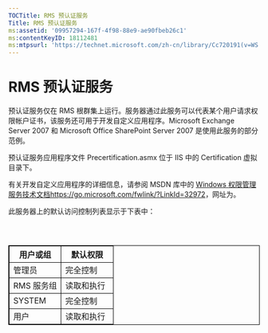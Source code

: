 ```yaml
---
TOCTitle: RMS 预认证服务
Title: RMS 预认证服务
ms:assetid: '09957294-167f-4f98-88e9-ae90fbeb26c1'
ms:contentKeyID: 18112481
ms:mtpsurl: 'https://technet.microsoft.com/zh-cn/library/Cc720191(v=WS.10)'
---
```


RMS 预认证服务
==============

预认证服务仅在 RMS 根群集上运行。服务器通过此服务可以代表某个用户请求权限帐户证书，该服务还可用于开发自定义应用程序。Microsoft Exchange Server 2007 和 Microsoft Office SharePoint Server 2007 是使用此服务的部分范例。

预认证服务应用程序文件 Precertification.asmx 位于 IIS 中的 Certification 虚拟目录下。

有关开发自定义应用程序的详细信息，请参阅 MSDN 库中的 [Windows 权限管理服务技术文档https://go.microsoft.com/fwlink/?LinkId=32972](https://go.microsoft.com/fwlink/?linkid=32972)，网址为。

此服务器上的默认访问控制列表显示于下表中：

###  

 
<p></p>

<table style="border:1px solid black;">
<colgroup>
<col width="50%" />
<col width="50%" />
</colgroup>
<thead>
<tr class="header">
<th style="border:1px solid black;" >用户或组</th>
<th style="border:1px solid black;" >默认权限</th>
</tr>
</thead>
<tbody>
<tr class="odd">
<td style="border:1px solid black;">管理员</td>
<td style="border:1px solid black;">完全控制</td>
</tr>
<tr class="even">
<td style="border:1px solid black;">RMS 服务组</td>
<td style="border:1px solid black;">读取和执行</td>
</tr>
<tr class="odd">
<td style="border:1px solid black;">SYSTEM</td>
<td style="border:1px solid black;">完全控制</td>
</tr>
<tr class="even">
<td style="border:1px solid black;">用户</td>
<td style="border:1px solid black;">读取和执行</td>
</tr>
</tbody>
</table>

<p></p>

